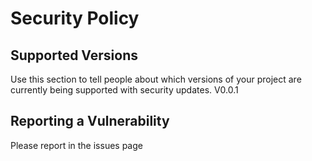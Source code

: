 # Security Policy

## Supported Versions

Use this section to tell people about which versions of your project are
currently being supported with security updates.
V0.0.1
## Reporting a Vulnerability
Please report in the issues page
